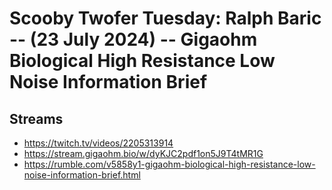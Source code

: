 # Scooby Twofer Tuesday: Ralph Baric -- (23 July 2024) -- Gigaohm Biological High Resistance Low Noise Information Brief

## Streams
- https://twitch.tv/videos/2205313914
- https://stream.gigaohm.bio/w/dyKJC2pdf1on5J9T4tMR1G
- https://rumble.com/v5858y1-gigaohm-biological-high-resistance-low-noise-information-brief.html

